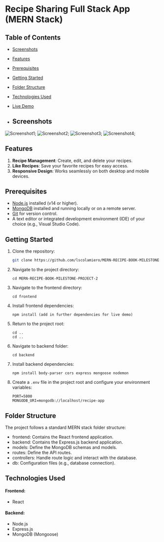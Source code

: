 # Recipe Sharing Full Stack App (MERN Stack)

## Table of Contents

- [Screenshots](#screenshots)
- [Features](#features)
- [Prerequisites](#prerequisites)
- [Getting Started](#getting-started)
- [Folder Structure](#folder-structure)
- [Technologies Used](#technologies-used)
- [Live Demo](#live-demo)

- ## Screenshots
 
 ![Screenshot1](./frontend/src/images/homepage.png); 
 ![Screenshot2](./frontend/src/images/createrecipe.png);
 ![Screenshot3](./frontend/src/images/editreceipe.png);
 ![Screenshot4](./frontend/src/images/delete.png); 

## Features

1. **Recipe Management**: Create, edit, and delete your recipes.
2. **Like Recipes**: Save your favorite recipes for easy access.
3. **Responsive Design**: Works seamlessly on both desktop and mobile devices.

## Prerequisites

- [Node.js](https://nodejs.org/) installed (v14 or higher).
- [MongoDB](https://www.mongodb.com/) installed and running locally or on a remote server.
- [Git](https://git-scm.com/) for version control.
- A text editor or integrated development environment (IDE) of your choice (e.g., Visual Studio Code).

## Getting Started

1. Clone the repository:

   ```bash
   git clone https://github.com/lscolamiero/MERN-RECIPE-BOOK-MILESTONE-PROJECT-2.git

2. Navigate to the project directory:

       cd MERN-RECIPE-BOOK-MILESTONE-PROJECT-2

3. Navigate to the frontend directory:
     
       cd frontend

4. Install frontend dependencies:

       npm install (add in further dependencies for live demo)

5. Return to the project root:

       cd ..
       cd ..

6. Navigate to backend folder:

       cd backend

7. Install backend dependencies:    

       npm install body-parser cors express mongoose nodemon

8. Create a `.env` file in the project root and configure your environment variables:
   
       PORT=5000
       MONGODB_URI=mongodb://localhost/recipe-app
       
       


## Folder Structure
The project follows a standard MERN stack folder structure:

- frontend: Contains the React frontend application.
- backend: Contains the Express.js backend application.
- models: Define the MongoDB schemas and models.
- routes: Define the API routes.
- controllers: Handle route logic and interact with the database.
- db: Configuration files (e.g., database connection).

## Technologies Used

#### Frontend:

- React

#### Backend:

- Node.js
- Express.js
- MongoDB (Mongoose)


<!-- ## Live Demo -->


